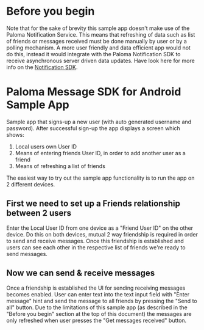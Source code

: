 # Before you begin
Note that for the sake of brevity this sample app doesn't make use of the Paloma Notification Service. 
This means that refreshing of data such as
list of friends or messages received must be done manually by user or by a polling mechanism. 
A more user friendly and data efficient app would not do this,
instead it would integrate with the Paloma Notification SDK to receive asynchronous server driven data updates.
Have look here for more info on the [Notification SDK](../palomamobile-android-sdk-notification).

# Paloma Message SDK for Android Sample App


Sample app that signs-up a new user (with auto generated username and password). After successful sign-up the app 
displays a screen which shows:

1. Local users own User ID
2. Means of entering friends User ID, in order to add another user as a friend
3. Means of refreshing a list of friends

The easiest way to try out the sample app functionality is to run the app on 2 different devices.

## First we need to set up a Friends relationship between 2 users
Enter the Local User ID from one device as a "Friend User ID" on the other device. Do this on both devices,
mutual 2 way friendship is required in order to send and receive messages.
Once this friendship is established and users can see each other in the respective list of friends we're ready to 
send messages.

## Now we can send & receive messages
Once a friendship is established the UI for sending receiving messages becomes enabled.
User can enter text into the text input field with "Enter message" hint and send the message to all friends by pressing
the "Send to all" button. Due to the limitations of this sample app (as described in the "Before you begin" section at 
the top of this document) the messages are only refreshed when user presses the "Get messages received" button.
